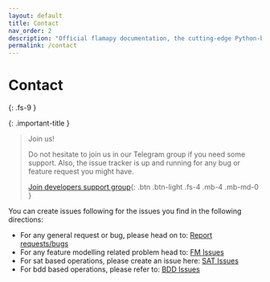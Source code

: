 ```yaml
---
layout: default
title: Contact
nav_order: 2
description: "Official flamapy documentation, the cutting-edge Python-based tool for Automatic Analysis of Feature Models (AAFM)."
permalink: /contact
---
```



# Contact
{: .fs-9 }

{: .important-title }
> <i class="fa-regular fa-hand-point-up"></i> Join us!
> 
> Do not hesitate to join us in our Telegram group if you need some support. Also, the issue tracker is up and running for any bug or feature request you might have.
>
> [Join developers support group](https://t.me/+ACFjaVH2ynUxNTZk){: .btn  .btn-light  .fs-4 .mb-4 .mb-md-0 }

You can create issues following for the issues you find in the following directions:

* For any general request or bug, please head on to: [Report requests/bugs](https://github.com/flamapy/flamapy_fw/issues) 
* For any feature modelling related problem head to: [FM Issues](https://github.com/flamapy/fm_metamodel/issues)
* For sat based operations, please create an issue here: [SAT Issues](https://github.com/flamapy/pysat_metamodel/issues)
* For bdd based operations, please refer to: [BDD Issues](https://github.com/flamapy/bdd_metamodel/issues)